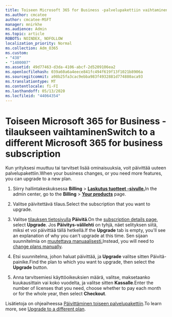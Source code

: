 ```yaml
---
title: Toiseen Microsoft 365 for Business -palvelupakettiin vaihtaminen
ms.author: cmcatee
author: cmcatee-MSFT
manager: mnirkhe
ms.audience: Admin
ms.topic: article
ROBOTS: NOINDEX, NOFOLLOW
localization_priority: Normal
ms.collection: Adm_O365
ms.custom:
- "438"
- "1400007"
ms.assetid: 49d77463-d3da-4106-abcf-2d5209106ea2
ms.openlocfilehash: 039a60a6a4eece841fc494f619f13f1021b8906a
ms.sourcegitcommit: a98b25fa3cac9ebba983f4932881d774880aca93
ms.translationtype: MT
ms.contentlocale: fi-FI
ms.lasthandoff: 05/13/2020
ms.locfileid: "44064354"
---
```

# <a name="switch-to-a-different-microsoft-365-for-business-subscription"></a><span data-ttu-id="d057e-102">Toiseen Microsoft 365 for Business -tilaukseen vaihtaminen</span><span class="sxs-lookup"><span data-stu-id="d057e-102">Switch to a different Microsoft 365 for business subscription</span></span>

<span data-ttu-id="d057e-103">Kun yrityksesi muuttuu tai tarvitset lisää ominaisuuksia, voit päivittää uuteen palvelupakettiin.</span><span class="sxs-lookup"><span data-stu-id="d057e-103">When your business changes, or you need more features, you can upgrade to a new plan.</span></span>
  
1. <span data-ttu-id="d057e-104">Siirry hallintakeskuksessa **Billing** \> **[Laskutus tuotteet -sivulle.](https://go.microsoft.com/fwlink/p/?linkid=842054)**</span><span class="sxs-lookup"><span data-stu-id="d057e-104">In the admin center, go to the **Billing** \> **[Your products](https://go.microsoft.com/fwlink/p/?linkid=842054)** page.</span></span>

2. <span data-ttu-id="d057e-105">Valitse päivitettävä tilaus.</span><span class="sxs-lookup"><span data-stu-id="d057e-105">Select the subscription that you want to upgrade.</span></span>

3. <span data-ttu-id="d057e-106">Valitse [tilauksen tietosivulla](https://admin.microsoft.com/AdminPortal/Home#/subscriptions/webdirect%252F0dbaa202-d590-4529-98c2-a5e2ebaac702) **Päivitä**.</span><span class="sxs-lookup"><span data-stu-id="d057e-106">On the [subscription details page](https://admin.microsoft.com/AdminPortal/Home#/subscriptions/webdirect%252F0dbaa202-d590-4529-98c2-a5e2ebaac702), select **Upgrade**.</span></span>  <span data-ttu-id="d057e-107">Jos **Päivitys-välilehti** on tyhjä, näet selityksen siitä, miksi et voi päivittää tällä hetkellä.</span><span class="sxs-lookup"><span data-stu-id="d057e-107">If the **Upgrade** tab is empty, you'll see an explanation of why you can't upgrade at this time.</span></span> <span data-ttu-id="d057e-108">Sen sijaan suunnitelmia on [muutettava manuaalisesti.](https://docs.microsoft.com/microsoft-365/commerce/subscriptions/change-plans-manually?view=o365-worldwide)</span><span class="sxs-lookup"><span data-stu-id="d057e-108">Instead, you will need to [change plans manually](https://docs.microsoft.com/microsoft-365/commerce/subscriptions/change-plans-manually?view=o365-worldwide).</span></span>

4. <span data-ttu-id="d057e-109">Etsi suunnitelma, johon haluat päivittää, ja **Upgrade** valitse sitten Päivitä-painike.</span><span class="sxs-lookup"><span data-stu-id="d057e-109">Find the plan to which you want to upgrade, then select the **Upgrade** button.</span></span>

5. <span data-ttu-id="d057e-110">Anna tarvitsemiesi käyttöoikeuksien määrä, valitse, maksetaanko kuukausittain vai koko vuodelta, ja valitse sitten **Kassalle**.</span><span class="sxs-lookup"><span data-stu-id="d057e-110">Enter the number of licenses that you need, choose whether to pay each month or for the whole year, then select **Checkout**.</span></span>

<span data-ttu-id="d057e-111">Lisätietoja on ohjeaiheessa [Päivittäminen toiseen palvelupakettiin](https://docs.microsoft.com/office365/admin/subscriptions-and-billing/upgrade-to-different-plan).</span><span class="sxs-lookup"><span data-stu-id="d057e-111">To learn more, see [Upgrade to a different plan](https://docs.microsoft.com/office365/admin/subscriptions-and-billing/upgrade-to-different-plan).</span></span>

